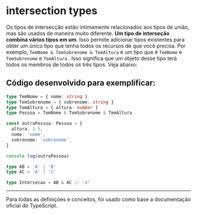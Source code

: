 # intersection types

Os tipos de intersecção estão intimamente relacionados aos tipos de união, mas são usados ​​de maneira muito diferente. **Um tipo de interseção combina vários tipos em um**. Isso permite adicionar tipos existentes para obter um único tipo que tenha todos os recursos de que você precisa. Por exemplo, `TemNome & TemSobrenome & TemAltura` é um tipo que é `TemNome` e `TemSobrenome` e `TemAltura` . Isso significa que um objeto desse tipo terá todos os membros de todos os três tipos. Veja abaixo:

## Código desenvolvido para exemplificar:

~~~typescript
type TemNome = { nome: string }
type TemSobrenome = { sobrenome: string }
type TemAltura = { altura: number }
type Pessoa = TemNome & TemSobrenome & TemAltura

const outraPessoa: Pessoa = {
  altura: 1.5,
  nome: 'nome',
  sobrenome: 'sobrenome',
}

console.log(outraPessoa)

type AB = 'A' | 'B'
type AC = 'A' | 'C'

type Intersecao = AB & AC // "A"
~~~

---
Para todas as definições e conceitos, foi usado como base a documentação oficial do TypeScript.
